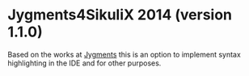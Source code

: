 Jygments4SikuliX 2014 (version 1.1.0)
===

Based on the works at [Jygments](http://code.google.com/p/jygments/) this is an option to implement syntax highlighting in the IDE and for other purposes.